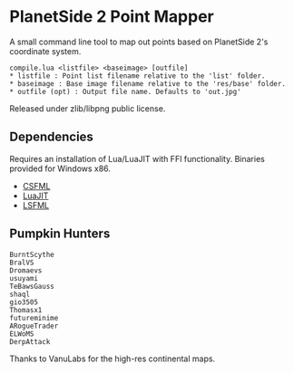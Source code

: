 PlanetSide 2 Point Mapper
=========================

A small command line tool to map out points based on PlanetSide 2's coordinate system.
```
compile.lua <listfile> <baseimage> [outfile]
* listfile : Point list filename relative to the 'list' folder.
* baseimage : Base image filename relative to the 'res/base' folder.
* outfile (opt) : Output file name. Defaults to 'out.jpg'
```
Released under zlib/libpng public license.


Dependencies
------------

Requires an installation of Lua/LuaJIT with FFI functionality. Binaries provided for Windows x86.

* [CSFML](http://www.sfml-dev.org/)
* [LuaJIT](http://luajit.org/)
* [LSFML](https://github.com/ief015/LSFML)


Pumpkin Hunters
---------------
```
BurntScythe
BralVS
Dromaevs
usuyami
TeBawsGauss
shaql
gio3505
Thomasx1
futureminime
ARogueTrader
ELWoMS
DerpAttack
```

Thanks to VanuLabs for the high-res continental maps.
